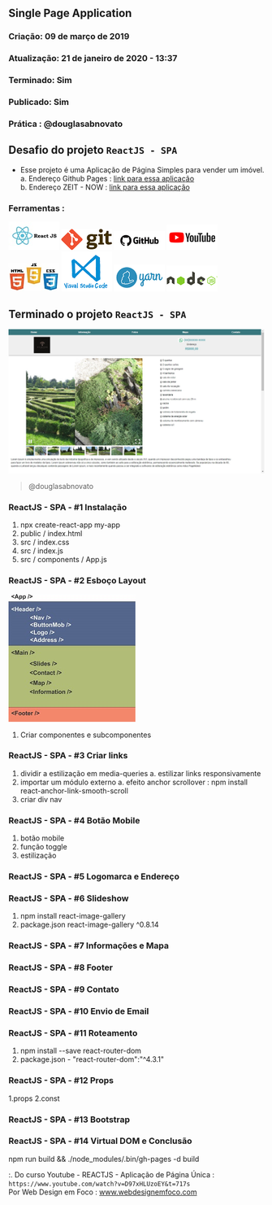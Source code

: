 ## Single Page Application

### Criação: 09 de março de 2019
### Atualização: 21 de janeiro de 2020 - 13:37
### Terminado: Sim
### Publicado: Sim
### Prática : @douglasabnovato

## Desafio do projeto `ReactJS - SPA`
- Esse projeto é uma Aplicação de Página Simples para vender um imóvel.</br>
a. Endereço Github Pages : [link para essa aplicação](https://douglasabnovato.github.io/venderimovel)</br>
b. Endereço ZEIT - NOW : [link para essa aplicação](https://venderimovel.douglasabnovato.now.sh/)

### Ferramentas : 
![ReactJS](/images/logo-reactjs.jpg)
![Git](/images/logo-git.png)
![Github](/images/logo-github.png)
![Youtube](/images/logo-youtube.png)
![HTML/CSS/Javascript](/images/logo-html-css-js.jpeg)
![VSCode](/images/logo-VSCode.png)
![Yarn](/images/logo-yarn.png)
![Nodejs](/images/logo-nodejs.png)

## Terminado o projeto `ReactJS - SPA`
![Venda de Imóvel](/images/tela-1.jpg)
>@douglasabnovato

### ReactJS - SPA - #1 Instalação
1. npx create-react-app my-app
2. public / index.html
3. src / index.css
4. src / index.js
5. src / components / App.js

### ReactJS - SPA - #2 Esboço Layout
![Layout App](/images/esboco-components.jpg)
1. Criar componentes e subcomponentes

### ReactJS - SPA - #3 Criar links
1. dividir a estilização em media-queries
a. estilizar links responsivamente 
2. importar um módulo externo
a. efeito anchor scrollover : npm install react-anchor-link-smooth-scroll 
3. criar div nav

### ReactJS - SPA - #4 Botão Mobile
1. botão mobile
2. função toggle
3. estilização

### ReactJS - SPA - #5 Logomarca e Endereço

### ReactJS - SPA - #6 Slideshow
1. npm install react-image-gallery 
2. package.json react-image-gallery ^0.8.14

### ReactJS - SPA - #7 Informações e Mapa

### ReactJS - SPA - #8 Footer

### ReactJS - SPA - #9 Contato

### ReactJS - SPA - #10 Envio de Email

### ReactJS - SPA - #11 Roteamento
1. npm install --save react-router-dom 
2. package.json - "react-router-dom":"^4.3.1"

### ReactJS - SPA - #12 Props
1.props
2.const

### ReactJS - SPA - #13 Bootstrap

### ReactJS - SPA - #14 Virtual DOM e Conclusão

npm run build && ./node_modules/.bin/gh-pages -d build


:. Do curso Youtube - REACTJS - Aplicação de Página Única : `https://www.youtube.com/watch?v=D97xHLUzoEY&t=717s`</br>
Por Web Design em Foco : www.webdesignemfoco.com
